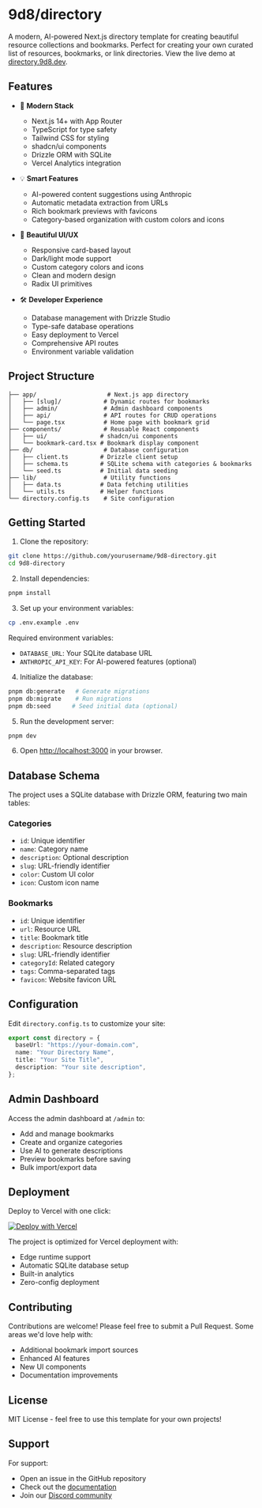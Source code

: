 # 9d8/directory

A modern, AI-powered Next.js directory template for creating beautiful resource collections and bookmarks. Perfect for creating your own curated list of resources, bookmarks, or link directories. View the live demo at [directory.9d8.dev](https://directory.9d8.dev).

## Features

- 🚀 **Modern Stack**

  - Next.js 14+ with App Router
  - TypeScript for type safety
  - Tailwind CSS for styling
  - shadcn/ui components
  - Drizzle ORM with SQLite
  - Vercel Analytics integration

- 💡 **Smart Features**

  - AI-powered content suggestions using Anthropic
  - Automatic metadata extraction from URLs
  - Rich bookmark previews with favicons
  - Category-based organization with custom colors and icons

- 🎨 **Beautiful UI/UX**

  - Responsive card-based layout
  - Dark/light mode support
  - Custom category colors and icons
  - Clean and modern design
  - Radix UI primitives

- 🛠 **Developer Experience**
  - Database management with Drizzle Studio
  - Type-safe database operations
  - Easy deployment to Vercel
  - Comprehensive API routes
  - Environment variable validation

## Project Structure

```
├── app/                    # Next.js app directory
│   ├── [slug]/            # Dynamic routes for bookmarks
│   ├── admin/             # Admin dashboard components
│   ├── api/               # API routes for CRUD operations
│   └── page.tsx           # Home page with bookmark grid
├── components/            # Reusable React components
│   ├── ui/               # shadcn/ui components
│   └── bookmark-card.tsx # Bookmark display component
├── db/                    # Database configuration
│   ├── client.ts         # Drizzle client setup
│   ├── schema.ts         # SQLite schema with categories & bookmarks
│   └── seed.ts           # Initial data seeding
├── lib/                   # Utility functions
│   ├── data.ts           # Data fetching utilities
│   └── utils.ts          # Helper functions
└── directory.config.ts    # Site configuration
```

## Getting Started

1. Clone the repository:

```bash
git clone https://github.com/yourusername/9d8-directory.git
cd 9d8-directory
```

2. Install dependencies:

```bash
pnpm install
```

3. Set up your environment variables:

```bash
cp .env.example .env
```

Required environment variables:

- `DATABASE_URL`: Your SQLite database URL
- `ANTHROPIC_API_KEY`: For AI-powered features (optional)

4. Initialize the database:

```bash
pnpm db:generate   # Generate migrations
pnpm db:migrate    # Run migrations
pnpm db:seed      # Seed initial data (optional)
```

5. Run the development server:

```bash
pnpm dev
```

6. Open [http://localhost:3000](http://localhost:3000) in your browser.

## Database Schema

The project uses a SQLite database with Drizzle ORM, featuring two main tables:

### Categories

- `id`: Unique identifier
- `name`: Category name
- `description`: Optional description
- `slug`: URL-friendly identifier
- `color`: Custom UI color
- `icon`: Custom icon name

### Bookmarks

- `id`: Unique identifier
- `url`: Resource URL
- `title`: Bookmark title
- `description`: Resource description
- `slug`: URL-friendly identifier
- `categoryId`: Related category
- `tags`: Comma-separated tags
- `favicon`: Website favicon URL

## Configuration

Edit `directory.config.ts` to customize your site:

```typescript
export const directory = {
  baseUrl: "https://your-domain.com",
  name: "Your Directory Name",
  title: "Your Site Title",
  description: "Your site description",
};
```

## Admin Dashboard

Access the admin dashboard at `/admin` to:

- Add and manage bookmarks
- Create and organize categories
- Use AI to generate descriptions
- Preview bookmarks before saving
- Bulk import/export data

## Deployment

Deploy to Vercel with one click:

[![Deploy with Vercel](https://vercel.com/button)](https://vercel.com/new/clone?repository-url=https://github.com/yourusername/9d8-directory)

The project is optimized for Vercel deployment with:

- Edge runtime support
- Automatic SQLite database setup
- Built-in analytics
- Zero-config deployment

## Contributing

Contributions are welcome! Please feel free to submit a Pull Request. Some areas we'd love help with:

- Additional bookmark import sources
- Enhanced AI features
- New UI components
- Documentation improvements

## License

MIT License - feel free to use this template for your own projects!

## Support

For support:

- Open an issue in the GitHub repository
- Check out the [documentation](https://directory.9d8.dev/docs)
- Join our [Discord community](https://discord.gg/your-server)
